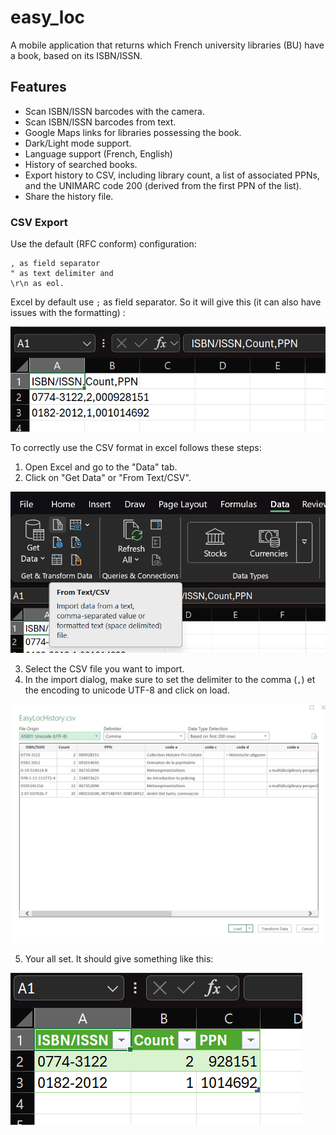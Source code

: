 # easy_loc

A mobile application that returns which French university libraries (BU) have a book, based on its ISBN/ISSN.

## Features
- Scan ISBN/ISSN barcodes with the camera.
- Scan ISBN/ISSN barcodes from text.
- Google Maps links for libraries possessing the book.
- Dark/Light mode support.
- Language support (French, English)
- History of searched books.
- Export history to CSV, including library count, a list of associated PPNs, and the UNIMARC code 200 (derived from the first PPN of the list).
- Share the history file.

### CSV Export

Use the default (RFC conform) configuration:

    , as field separator
    " as text delimiter and
    \r\n as eol.

Excel  by default use `;` as field separator. So it will give this (it can also have issues with the formatting) :

![Example of incorrect CSV formatting in Excel](assets/example-incorrect-formatting.png)

To correctly use the CSV format in excel follows these steps:
 1. Open Excel and go to the "Data" tab.
 2. Click on "Get Data" or "From Text/CSV".

 ![Excel Data tab with From Text/CSV option highlighted](assets/from-text-csv.png)

 3. Select the CSV file you want to import.
 4. In the import dialog, make sure to set the delimiter to the comma (`,`) et the encoding to unicode UTF-8 and click on load.

 ![Excel import dialog showing comma delimiter selection](assets/delimiter-dialog.png)

 5. Your all set. It should give something like this:

 ![Example of correct CSV formatting in Excel after import](assets/correct-formatting.png)
